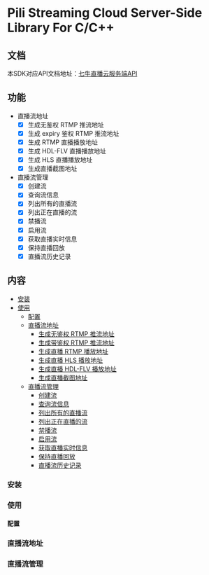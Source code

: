 # Pili Streaming Cloud Server-Side Library For C/C++

## 文档

本SDK对应API文档地址：[七牛直播云服务端API](https://developer.qiniu.com/pili/api/the-server-api-reference)

## 功能

- 直播流地址
	- [x] 生成无鉴权 RTMP 推流地址
	- [x] 生成 expiry 鉴权 RTMP 推流地址
	- [x] 生成 RTMP 直播播放地址
	- [x] 生成 HDL-FLV 直播播放地址
	- [x] 生成 HLS 直播播放地址
	- [x] 生成直播截图地址
	
- 直播流管理
	- [x] 创建流
	- [x] 查询流信息
	- [x] 列出所有的直播流
	- [x] 列出正在直播的流
	- [x] 禁播流
	- [x] 启用流
	- [x] 获取直播实时信息
	- [x] 保持直播回放
	- [x] 直播流历史记录
	
## 内容

- [安装](#installation)
- [使用](#usage)
    - [配置](#configuration)
	- [直播流地址](#url)
		- [生成无鉴权 RTMP 推流地址](#generate-rtmp-publish-url-noauth)
		- [生成带鉴权 RTMP 推流地址](#generate-rtmp-publish-url-expiry)
		- [生成直播 RTMP 播放地址](#generate-rtmp-play-url)
		- [生成直播 HLS 播放地址](#generate-hls-play-url)
		- [生成直播 HDL-FLV 播放地址](#generate-hdl-play-url)
		- [生成直播截图地址](#generate-snapshot-play-url)
	- [直播流管理](#hub)
		- [创建流](#create-a-new-stream)
		- [查询流信息](#get-stream-info)
		- [列出所有的直播流](#list-steams)
		- [列出正在直播的流](#list-live-streams)
		- [禁播流](#disable-a-stream)
		- [启用流](#enable-a-stream)
		- [获取直播实时信息](#get-stream-live-status)
		- [保持直播回放](#save-stream-live-playback)
		- [直播流历史记录](#get-stream-history-record)

### 安装



### 使用

#### 配置


### 直播流地址

### 直播流管理




